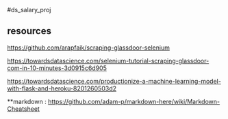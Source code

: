 #ds_salary_proj

## resources 
https://github.com/arapfaik/scraping-glassdoor-selenium

https://towardsdatascience.com/selenium-tutorial-scraping-glassdoor-com-in-10-minutes-3d0915c6d905

https://towardsdatascience.com/productionize-a-machine-learning-model-with-flask-and-heroku-8201260503d2

**markdown : https://github.com/adam-p/markdown-here/wiki/Markdown-Cheatsheet
